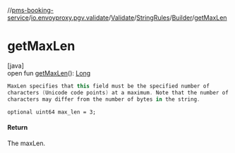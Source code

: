 //[pms-booking-service](../../../../../index.md)/[io.envoyproxy.pgv.validate](../../../index.md)/[Validate](../../index.md)/[StringRules](../index.md)/[Builder](index.md)/[getMaxLen](get-max-len.md)

# getMaxLen

[java]\
open fun [getMaxLen](get-max-len.md)(): [Long](https://kotlinlang.org/api/core/kotlin-stdlib/kotlin/-long/index.html)

```kotlin
MaxLen specifies that this field must be the specified number of
characters (Unicode code points) at a maximum. Note that the number of
characters may differ from the number of bytes in the string.

```
`optional uint64 max_len = 3;`

#### Return

The maxLen.